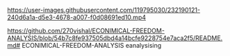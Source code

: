 

https://user-images.githubusercontent.com/119795030/232190121-240d6a1a-d5e3-4678-a007-f0d08691ed10.mp4



https://github.com/270vishal/ECONIMICAL-FREEDOM-ANALYSIS/blob/54b7c8fe937505dbd4a14bcfe9228754e7aca2f5/README.md# ECONIMICAL-FREEDOM-ANALYSIS
eanalysising
